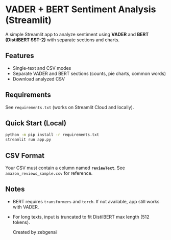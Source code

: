 # VADER + BERT Sentiment Analysis (Streamlit)

A simple Streamlit app to analyze sentiment using **VADER** and **BERT (DistilBERT SST-2)** with separate sections and charts.

## Features
- Single-text and CSV modes
- Separate VADER and BERT sections (counts, pie charts, common words)
- Download analyzed CSV

## Requirements
See `requirements.txt` (works on Streamlit Cloud and locally).

## Quick Start (Local)
```bash
python -m pip install -r requirements.txt
streamlit run app.py
```

## CSV Format
Your CSV must contain a column named **`reviewText`**. See `amazon_reviews_sample.csv` for reference.

## Notes
- BERT requires `transformers` and `torch`. If not available, app still works with VADER.
- For long texts, input is truncated to fit DistilBERT max length (512 tokens).

  Created by zebgenai
